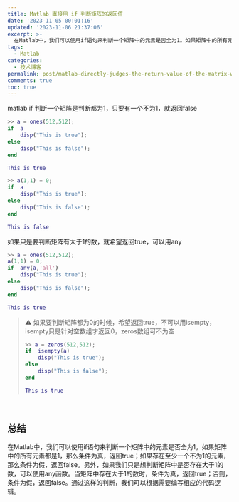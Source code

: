 ```yaml
---
title: Matlab 直接用 if 判断矩阵的返回值
date: '2023-11-05 00:01:16'
updated: '2023-11-06 21:37:06'
excerpt: >-
  在Matlab中，我们可以使用if语句来判断一个矩阵中的元素是否全为1。如果矩阵中的所有元素都是1，那么条件为真，返回true；如果存在至少一个不为1的元素，那么条件为假，返回false。另外，如果我们只是想判断矩阵中是否存在大于1的数，可以使用any函数。当矩阵中存在大于1的数时，条件为真，返回true；否则，条件为假，返回false。通过这样的判断，我们可以根据需要编写相应的代码逻辑。
tags:
  - Matlab
categories:
  - 技术博客
permalink: post/matlab-directly-judges-the-return-value-of-the-matrix-with-if-zqyaqj.html
comments: true
toc: true
---
```




matlab if 判断一个矩阵是判断都为1，只要有一个不为1，就返回false

```matlab
>> a = ones(512,512);
if  a
    disp("This is true");
else
    disp("This is false");
end

This is true
```

```matlab
>> a(1,1) = 0;
if  a
    disp("This is true");
else
    disp("This is false");
end

This is false
```

如果只是要判断矩阵有大于1的数，就希望返回true，可以用any

```matlab
>> a = ones(512,512);
a(1,1) = 0;
if  any(a,'all')
    disp("This is true");
else
    disp("This is false");
end

This is true
```

> ⚠ 如果要判断矩阵都为0的时候，希望返回true，不可以用isempty，isempty只是针对空数组才返回0，zeros数组可不为空
>
> ```matlab
>>> a = zeros(512,512);
> if  isempty(a)
>     disp("This is true");
> else
>     disp("This is false");
> end
>
> This is true
> ```

‍

## 总结

在Matlab中，我们可以使用if语句来判断一个矩阵中的元素是否全为1。如果矩阵中的所有元素都是1，那么条件为真，返回true；如果存在至少一个不为1的元素，那么条件为假，返回false。另外，如果我们只是想判断矩阵中是否存在大于1的数，可以使用any函数。当矩阵中存在大于1的数时，条件为真，返回true；否则，条件为假，返回false。通过这样的判断，我们可以根据需要编写相应的代码逻辑。

